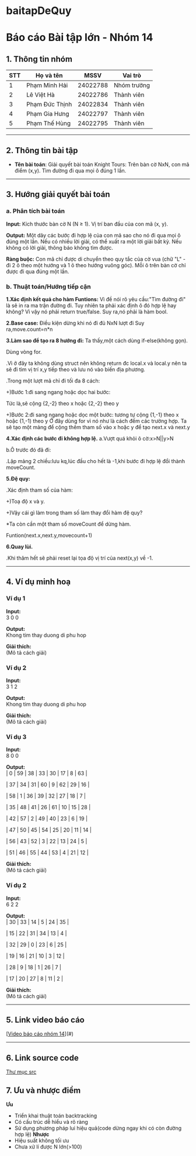 # baitapDeQuy
# Báo cáo Bài tập lớn - Nhóm 14

## 1. Thông tin nhóm
| STT | Họ và tên | MSSV | Vai trò |
|---|---|---|---|
| 1 | Phạm Minh Hải | 24022788 | Nhóm trưởng |
| 2 | Lê Việt Hà | 24022786 | Thành viên |
| 3 | Phạm Đức Thịnh | 24022834 | Thành viên |
| 4 | Phạm Gia Hưng | 24022797| Thành viên |
| 5 | Phạm Thế Hùng | 24022795 | Thành viên |

---

## 2. Thông tin bài tập
- **Tên bài toán**: Giải quyết bài toán Knight Tours: Trên bàn cờ NxN, con mã điểm (x,y). Tìm đường đi qua mọi ô đúng 1 lần.
  

---

## 3. Hướng giải quyết bài toán
### a. Phân tích bài toán
**Input:**
Kích thước bàn cờ N (N ≥ 1).
Vị trí ban đầu của con mã (x, y).

**Output:**
Một dãy các bước đi hợp lệ của con mã sao cho nó đi qua mọi ô đúng một lần.
Nếu có nhiều lời giải, có thể xuất ra một lời giải bất kỳ. Nếu không có lời giải, thông báo không tìm được.

**Ràng buộc:**
Con mã chỉ được di chuyển theo quy tắc của cờ vua (chữ "L" - đi 2 ô theo một hướng và 1 ô theo hướng vuông góc).
Mỗi ô trên bàn cờ chỉ được đi qua đúng một lần.

### b. Thuật toán/Hướng tiếp cận

**1.Xác định kết quả cho hàm Funtions:**
Vì đề nói rõ yêu cầu:"Tìm đường đi" là sẽ in ra ma trận đường đi.
Tuy nhiên ta phải xác định ô đó hợp lệ hay không?
Vì vậy nó phải return true/false.
Suy ra,nó phải là hàm bool.

**2.Base case:**
Điều kiện dừng khi nó đi đủ NxN lượt đi
Suy ra,move.count=n*n

**3.Làm sao để tạo ra 8 hướng đi:**
Ta thấy,một cách dùng if-else(không gọn).

Dùng vòng for.

.Vì ở đây ta không dùng struct nên không return đc local.x và local.y nên ta sẽ đi tìm vị trí x,y tiếp theo và lưu nó vào biến địa phương.

.Trong một lượt mã chỉ đi tối đa 8 cách:

+)Bước 1:đi sang ngang hoặc dọc hai bước:

Tức là,sẽ cộng {2,-2} theo x hoặc {2,-2} theo y

+)Bước 2:đi sang ngang hoặc dọc một bước:
tương tự cộng {1,-1} theo x hoặc {1,-1) theo y
Ở đây dùng for vì nó như là cách đếm các trường hợp.
Ta sẽ tạo một mảng để cộng thêm tham số vào x hoặc y để tạo next.x và next.y

**4.Xác định các bước đi không hợp lệ.**
a.Vượt quá khỏi ô cờ:x>N||y>N

b.Ô trước đó đã đi:

.Lập mảng 2 chiều:lưu kq,lúc đầu cho hết là -1,khi bước đi hợp lệ đổi thành moveCount.

**5.Đệ quy:**

.Xác định tham số của hàm:

+)Toạ độ x và y.

+)Vậy cái gì làm trong tham số làm thay đổi hàm đệ quy?

*Ta còn cần một tham số moveCount để dừng hàm.

Funtion(next.x,next.y,movecount+1)

**6.Quay lùi.**

.Khi thăm hết sẽ phải reset lại tọa độ vị trí của next(x,y) về -1.

---

## 4. Ví dụ minh hoạ
### Ví dụ 1
**Input:**  
3 0 0 

**Output:**  
Khong tim thay duong di phu hop 

**Giải thích:**  
(Mô tả cách giải)

### Ví dụ 2
**Input:**  
3 1 2

**Output:**  
Khong tim thay duong di phu hop

**Giải thích:**  
(Mô tả cách giải)

### Ví dụ 3
**Input:**  
8 0 0 

**Output:**  
| 0 | 59 | 38 | 33 | 30 | 17 | 8 | 63 |

| 37 | 34 | 31 | 60 | 9 | 62 | 29 | 16 |

| 58 | 1 | 36 | 39 | 32 | 27 | 18 | 7 |

| 35 | 48 | 41 | 26 | 61 | 10 | 15 | 28 |

| 42 | 57 | 2 | 49 | 40 | 23 | 6 | 19 |

| 47 | 50 | 45 | 54 | 25 | 20 | 11 | 14 |

| 56 | 43 | 52 | 3 | 22 | 13 | 24 | 5 |

| 51 | 46 | 55 | 44 | 53 | 4 | 21 | 12 |  

**Giải thích:**  
(Mô tả cách giải)

### Ví dụ 2
**Input:**  
6 2 2

**Output:**  
| 30 | 33 | 14 | 5 | 24 | 35 |

| 15 | 22 | 31 | 34 | 13 | 4 |

| 32 | 29 | 0 | 23 | 6 | 25 |

| 19 | 16 | 21 | 10 | 3 | 12 |

| 28 | 9 | 18 | 1 | 26 | 7 |

| 17 | 20 | 27 | 8 | 11 | 2 |

**Giải thích:**  
(Mô tả cách giải)

---

## 5. Link video báo cáo
[[Video báo cáo nhóm 14](https://drive.google.com/drive/folders/1pkCnlOs4VXu2Zvig8Cl2AlknB0-Zykud?usp=drive_link)](#)

---

## 6. Link source code
[Thư mục src](./src)
## 7. Ưu và nhược điểm
**Ưu**
- Triển khai thuật toán backtracking
- Có cấu trúc dễ hiểu và rõ ràng
- Sử dụng phương pháp lui hiệu quả(code dừng ngay khi có còn đường hợp lệ)
**Nhược**
- Hiệu suất không tối ưu
- Chưa xử lí được N lớn(>100)




